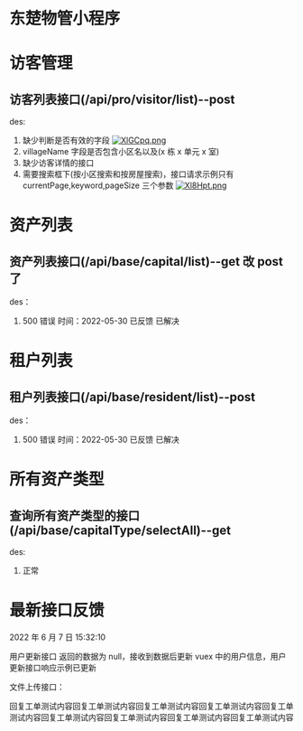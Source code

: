 # 东楚物管小程序

# 访客管理

## 访客列表接口(/api/pro/visitor/list)--post

des:

1. 缺少判断是否有效的字段
   [![XlGCpq.png](https://s1.ax1x.com/2022/05/30/XlGCpq.png)](https://imgtu.com/i/XlGCpq)
2. villageName 字段是否包含小区名以及(x 栋 x 单元 x 室)
3. 缺少访客详情的接口
4. 需要搜索框下(按小区搜索和按房屋搜索)，接口请求示例只有 currentPage,keyword,pageSize 三个参数
   [![Xl8Hpt.png](https://s1.ax1x.com/2022/05/30/Xl8Hpt.png)](https://imgtu.com/i/Xl8Hpt)

# 资产列表

## 资产列表接口(/api/base/capital/list)--get 改 post 了

des：

1. 500 错误 时间：2022-05-30 已反馈 已解决

# 租户列表

## 租户列表接口(/api/base/resident/list)--post

des：

1. 500 错误 时间：2022-05-30 已反馈 已解决

# 所有资产类型

## 查询所有资产类型的接口(/api/base/capitalType/selectAll)--get

des:

1. 正常

# 最新接口反馈

2022 年 6 月 7 日 15:32:10

用户更新接口 返回的数据为 null，接收到数据后更新 vuex 中的用户信息，用户更新接口响应示例已更新

文件上传接口：

回复工单测试内容回复工单测试内容回复工单测试内容回复工单测试内容回复工单测试内容回复工单测试内容回复工单测试内容回复工单测试内容回复工单测试内容
